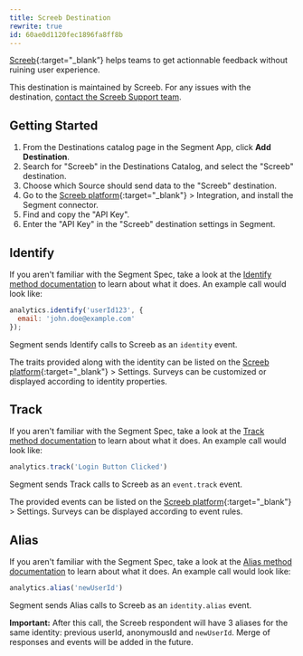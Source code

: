 ```yaml
---
title: Screeb Destination
rewrite: true
id: 60ae0d1120fec1896fa8ff8b
---
```

[Screeb](https://screeb.app/?utm_source=segmentio&utm_medium=docs&utm_campaign=partners){:target="_blank”} helps teams to get actionnable feedback without ruining user experience.

This destination is maintained by Screeb. For any issues with the destination, [contact the Screeb Support team](mailto:support@screeb.app).

## Getting Started

 

1. From the Destinations catalog page in the Segment App, click **Add Destination**.
2. Search for "Screeb" in the Destinations Catalog, and select the "Screeb" destination.
3. Choose which Source should send data to the "Screeb" destination.
4. Go to the [Screeb platform](https://admin.screeb.app/){:target="_blank"} > Integration, and install the Segment connector.
5. Find and copy the "API Key".
6. Enter the "API Key" in the "Screeb" destination settings in Segment.

## Identify

If you aren't familiar with the Segment Spec, take a look at the [Identify method documentation](/docs/connections/spec/identify/) to learn about what it does. An example call would look like:

```js
analytics.identify('userId123', {
  email: 'john.doe@example.com'
});
```

Segment sends Identify calls to Screeb as an `identity` event.

The traits provided along with the identity can be listed on the [Screeb platform](https://admin.screeb.app/){:target="_blank"} > Settings. Surveys can be customized or displayed according to identity properties.


## Track

If you aren't familiar with the Segment Spec, take a look at the [Track method documentation](/docs/connections/spec/track/) to learn about what it does. An example call would look like:

```js
analytics.track('Login Button Clicked')
```

Segment sends Track calls to Screeb as an `event.track` event.

The provided events can be listed on the [Screeb platform](https://admin.screeb.app/){:target="_blank"} > Settings. Surveys can be displayed according to event rules.

## Alias

If you aren't familiar with the Segment Spec, take a look at the [Alias method documentation](/docs/connections/spec/alias/) to learn about what it does. An example call would look like:

```js
analytics.alias('newUserId')
```

Segment sends Alias calls to Screeb as an `identity.alias` event.

**Important:** After this call, the Screeb respondent will have 3 aliases for the same identity: previous userId, anonymousId and `newUserId`. Merge of responses and events will be added in the future.

